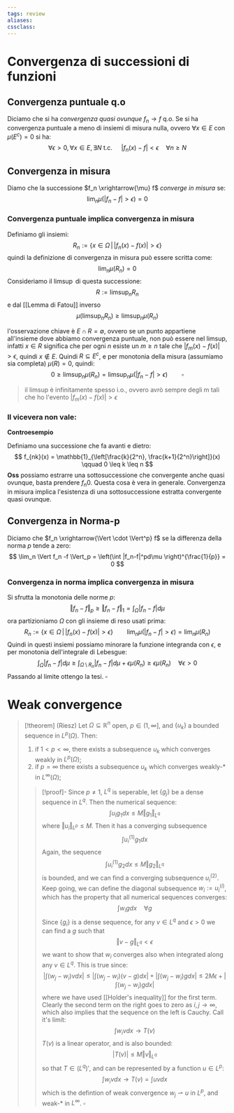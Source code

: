 ```yaml
---
tags: review
aliases:
cssclass:
---
```

 
# Convergenza di successioni di funzioni
## Convergenza puntuale q.o
Diciamo che si ha _convergenza quasi ovunque_ $f_n \to f$ q.o. Se si ha convergenza puntuale a meno di insiemi di misura nulla, ovvero $\forall x \in E$ con $\mu(E^c) =0$ si ha:
$$
\forall \epsilon > 0, \, \forall x \in E,\, \exists N \text{ t.c. } \quad |f_n(x)-f|< \epsilon \quad \forall n \geq N 
$$
## Convergenza in misura
Diamo che la successione $f_n \xrightarrow{\mu} f$ _converge in misura_ se:
$$
\lim_n \mu(|f_n-f|> \epsilon) = 0
$$
### Convergenza puntuale implica convergenza in misura

Definiamo gli insiemi:
$$
R_n := \{x \in \Omega \,\vert\, |f_n(x)-f(x)| > \epsilon \}
$$
quindi la definizione di convergenza in  misura può essere scritta come:
$$
\lim_n \mu(R_n) = 0
$$
Consideriamo il $\limsup$ di questa successione:
$$
R := \limsup_n R_n
$$
e dal [[Lemma di Fatou]] inverso
$$
\mu(\limsup_n R_n) \geq \limsup_n \mu(R_n)
$$

l'osservazione chiave è $E \cap R = \emptyset$, ovvero se un punto appartiene all'insieme dove abbiamo convergenza puntuale, non può essere nel limsup, infatti  $x \in R$ significa che per ogni $n$ esiste un $m\geq n$  tale che $|f_m(x)-f(x)| > \epsilon$, quindi $x \notin E$. Quindi $R \subseteq E^c$, e per monotonia della misura (assumiamo sia completa) $\mu(R) = 0$, quindi:
$$
0 \geq \limsup_n \mu(R_n) = \limsup_n \mu(|f_n-f|>\epsilon) \qquad \square
$$
> il limsup è infinitamente spesso i.o., ovvero avrò sempre degli m tali che ho l'evento $|f_m(x)-f(x)| > \epsilon$


### Il vicevera non vale:
**Controesempio**

Definiamo una successione che fa avanti e dietro:
$$
f_{nk}(x) = \mathbb{1}_{\left[\frac{k}{2^n}, \frac{k+1}{2^n}\right]}(x) \qquad 0 \leq k \leq n
$$
**Oss** possiamo estrarre una sottosuccessione che convergente anche quasi ovunque, basta prendere $f_n0$. Questa cosa è vera in generale. Convergenza in misura implica l'esistenza di una sottosuccessione estratta convergente quasi ovunque.

## Convergenza in Norma-p
Diciamo che $f_n \xrightarrow{\Vert \cdot \Vert^p} f$ se la differenza della norma $p$ tende a zero:
$$
\lim_n \Vert f_n -f \Vert_p = \left(\int |f_n-f|^pd\mu \right)^{\frac{1}{p}} = 0
$$
### Convergenza in norma implica convergenza in misura
Si sfrutta la monotonia delle  norme $p$:
$$
\Vert f_n-f\Vert_p \geq \Vert f_n-f \Vert_1 = \int_\Omega |f_n-f|d\mu 
$$
ora partizioniamo $\Omega$ con gli insieme di reso usati prima:
$$
R_n :=\{x \in \Omega\,|\, |f_n(x)-f(x)|> \epsilon\} \qquad \lim_n \mu(|f_n-f|> \epsilon) = \lim_n \mu(R_n)
$$
Quindi in questi insiemi possiamo minorare la funzione integranda con $\epsilon$, e per monotonia dell'integrale di Lebesgue:
$$
\int_\Omega |f_n-f|d\mu \geq \int_{\Omega \setminus R_n} |f_n-f|d\mu + \epsilon \mu(R_n) \geq \epsilon \mu(R_n) \quad \forall \epsilon > 0
$$
Passando al limite ottengo la tesi. $\square$

# Weak convergence

> [!theorem]
> (Riesz) Let $\Omega \subseteq \mathbb{R}^n$ open, $p \in (1,\infty]$, and $\{u_k\}$ a bounded sequence in $L^p(\Omega)$. Then:
> 1. if $1 < p < \infty$, there exists a subsequence $u_k$ which converges weakly in $L^p(\Omega)$;
> 2. if $p = \infty$ there exists a subsequence $u_k$ which converges weakly-$*$ in $L^\infty(\Omega)$;
>  
> > [!proof]-
> > Since $p \neq 1$, $L^q$ is seperable, let $\{g_j\}$ be a dense sequence in $L^q$. Then the numerical sequence:
> > $$
> > \int u_i g_1 dx \leq M \Vert g_1 \Vert_{L^q}
> > $$
> > where $\Vert u_i \Vert_{L^p} \leq M$. Then it has a converging subsequence
> > $$
> > \int u_i^{(1)} g_1 dx
> > $$
> > Again, the sequence
> > $$
> > \int u_i^{(1)} g_2 dx \leq M \Vert g_2 \Vert_{L^q}
> > $$
> > is bounded, and we can find a converging subsequence $u_i^{(2)}$. Keep going, we can define the diagonal subsequence $w_i := u_i^{(i)}$, which has the property that all numerical sequences converges:
> > $$
> > \int w_i g dx \quad \forall g 
> > $$
> > Since $\{g_i\}$ is a dense sequence, for any $v \in L^q$ and $\epsilon > 0$ we can find a $g$ such that
> > $$
> > \Vert v-g \Vert_{L^q} < \epsilon
> > $$
> > we want to show that $w_i$ converges also when integrated along any $v \in L^q$. This is true since:
> > $$
> > |\int (w_j-w_i)v dx| \leq  |\int (w_j-w_i)(v-g) dx| + |\int (w_j-w_i)g dx| \leq 2M \epsilon +|\int (w_j-w_i)g dx|
> > $$
> > where we have used [[Holder's inequality]] for the first term. Clearly the second term on the right goes to zero as $i,j \to \infty$, which also implies that the sequence on the left is Cauchy. Call it's limit:
> > $$
> > \int w_i v dx \to T(v)
> > $$
> > $T(v)$ is a linear operator, and is also bounded:
> > $$
> > |T(v)| \leq M \Vert v \Vert_{L^q}
> > $$
> > so that $T \in (L^q)'$, and can be represented by a function $u \in L^p$:
> > $$
> > \int w_i vdx \to T(v) = \int uv dx
> > $$
> > which is the defintion of weak convergence $w_j  \rightharpoonup u$ in $L^p$, and weak-$*$ in $L^\infty$. $\square$
